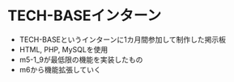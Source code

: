 # TECH-BASEインターン
- TECH-BASEというインターンに1カ月間参加して制作した掲示板
- HTML, PHP, MySQLを使用
- m5-1_9が最低限の機能を実装したもの
- m6から機能拡張していく
